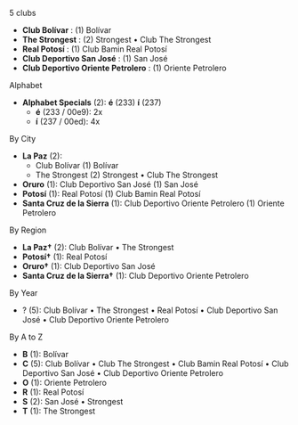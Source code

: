 5 clubs

- **Club Bolívar** : (1) Bolívar
- **The Strongest** : (2) Strongest • Club The Strongest
- **Real Potosí** : (1) Club Bamin Real Potosí
- **Club Deportivo San José** : (1) San José
- **Club Deportivo Oriente Petrolero** : (1) Oriente Petrolero




Alphabet

- **Alphabet Specials** (2):  **é** (233) **í** (237)
  - **é** (233 / 00e9): 2x
  - **í** (237 / 00ed): 4x




By City

- **La Paz** (2): 
  - Club Bolívar  (1) Bolívar
  - The Strongest  (2) Strongest • Club The Strongest
- **Oruro** (1): Club Deportivo San José  (1) San José
- **Potosí** (1): Real Potosí  (1) Club Bamin Real Potosí
- **Santa Cruz de la Sierra** (1): Club Deportivo Oriente Petrolero  (1) Oriente Petrolero




By Region

- **La Paz†** (2):   Club Bolívar • The Strongest
- **Potosí†** (1):   Real Potosí
- **Oruro†** (1):   Club Deportivo San José
- **Santa Cruz de la Sierra†** (1):   Club Deportivo Oriente Petrolero




By Year

- ? (5):   Club Bolívar • The Strongest • Real Potosí • Club Deportivo San José • Club Deportivo Oriente Petrolero






By A to Z

- **B** (1): Bolívar
- **C** (5): Club Bolívar • Club The Strongest • Club Bamin Real Potosí • Club Deportivo San José • Club Deportivo Oriente Petrolero
- **O** (1): Oriente Petrolero
- **R** (1): Real Potosí
- **S** (2): San José • Strongest
- **T** (1): The Strongest




